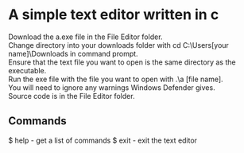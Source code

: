 # **A simple text editor written in c**

Download the a.exe file in the File Editor folder. <br>
Change directory into your downloads folder with cd C:\Users\[your name]\Downloads in command prompt. <br>
Ensure that the text file you want to open is the same directory as the executable. <br>
Run the exe file with the file you want to open with .\a [file name]. <br>
You will need to ignore any warnings Windows Defender gives. <br>
Source code is in the File Editor folder. <br>

## **Commands**
$ help - get a list of commands
$ exit - exit the text editor
